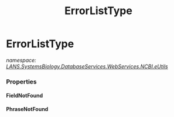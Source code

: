 ﻿---
title: ErrorListType
---

# ErrorListType
_namespace: [LANS.SystemsBiology.DatabaseServices.WebServices.NCBI.eUtils](N-LANS.SystemsBiology.DatabaseServices.WebServices.NCBI.eUtils.html)_





### Properties

#### FieldNotFound

#### PhraseNotFound


